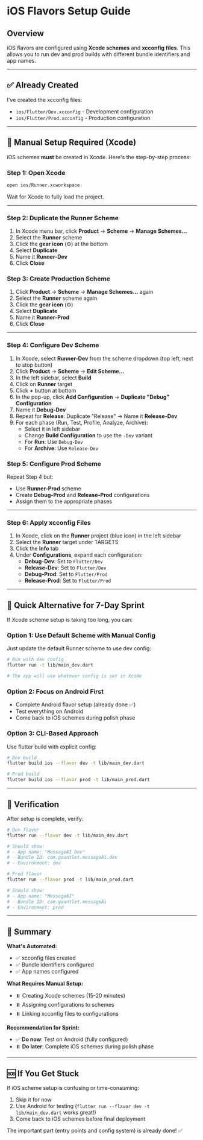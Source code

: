 # iOS Flavors Setup Guide

## Overview

iOS flavors are configured using **Xcode schemes** and **xcconfig files**. This allows you to run dev and prod builds with different bundle identifiers and app names.

---

## ✅ Already Created

I've created the xcconfig files:
- `ios/Flutter/Dev.xcconfig` - Development configuration
- `ios/Flutter/Prod.xcconfig` - Production configuration

---

## 📱 Manual Setup Required (Xcode)

iOS schemes **must** be created in Xcode. Here's the step-by-step process:

### Step 1: Open Xcode

```bash
open ios/Runner.xcworkspace
```

Wait for Xcode to fully load the project.

---

### Step 2: Duplicate the Runner Scheme

1. In Xcode menu bar, click **Product** → **Scheme** → **Manage Schemes...**
2. Select the **Runner** scheme
3. Click the **gear icon** (⚙️) at the bottom
4. Select **Duplicate**
5. Name it **Runner-Dev**
6. Click **Close**

### Step 3: Create Production Scheme

1. Click **Product** → **Scheme** → **Manage Schemes...** again
2. Select the **Runner** scheme again
3. Click the **gear icon** (⚙️)
4. Select **Duplicate**
5. Name it **Runner-Prod**
6. Click **Close**

---

### Step 4: Configure Dev Scheme

1. In Xcode, select **Runner-Dev** from the scheme dropdown (top left, next to stop button)
2. Click **Product** → **Scheme** → **Edit Scheme...**
3. In the left sidebar, select **Build**
4. Click on **Runner** target
5. Click **+** button at bottom
6. In the pop-up, click **Add Configuration** → **Duplicate "Debug" Configuration**
7. Name it **Debug-Dev**
8. Repeat for **Release**: Duplicate "Release" → Name it **Release-Dev**
9. For each phase (Run, Test, Profile, Analyze, Archive):
   - Select it in left sidebar
   - Change **Build Configuration** to use the `-Dev` variant
   - For **Run**: Use `Debug-Dev`
   - For **Archive**: Use `Release-Dev`

### Step 5: Configure Prod Scheme

Repeat Step 4 but:
- Use **Runner-Prod** scheme
- Create **Debug-Prod** and **Release-Prod** configurations
- Assign them to the appropriate phases

---

### Step 6: Apply xcconfig Files

1. In Xcode, click on the **Runner** project (blue icon) in the left sidebar
2. Select the **Runner** target under TARGETS
3. Click the **Info** tab
4. Under **Configurations**, expand each configuration:
   - **Debug-Dev**: Set to `Flutter/Dev`
   - **Release-Dev**: Set to `Flutter/Dev`
   - **Debug-Prod**: Set to `Flutter/Prod`
   - **Release-Prod**: Set to `Flutter/Prod`

---

## 🚀 Quick Alternative for 7-Day Sprint

If Xcode scheme setup is taking too long, you can:

### Option 1: Use Default Scheme with Manual Config
Just update the default Runner scheme to use dev config:
```bash
# Run with dev config
flutter run -t lib/main_dev.dart

# The app will use whatever config is set in Xcode
```

### Option 2: Focus on Android First
- Complete Android flavor setup (already done ✅)
- Test everything on Android
- Come back to iOS schemes during polish phase

### Option 3: CLI-Based Approach
Use flutter build with explicit config:
```bash
# Dev build
flutter build ios --flavor dev -t lib/main_dev.dart

# Prod build
flutter build ios --flavor prod -t lib/main_prod.dart
```

---

## 🎯 Verification

After setup is complete, verify:

```bash
# Dev flavor
flutter run --flavor dev -t lib/main_dev.dart

# Should show:
# - App name: "MessageAI Dev"
# - Bundle ID: com.gauntlet.messageAi.dev
# - Environment: dev

# Prod flavor  
flutter run --flavor prod -t lib/main_prod.dart

# Should show:
# - App name: "MessageAI"
# - Bundle ID: com.gauntlet.messageAi
# - Environment: prod
```

---

## 📝 Summary

**What's Automated:**
- ✅ xcconfig files created
- ✅ Bundle identifiers configured
- ✅ App names configured

**What Requires Manual Setup:**
- ⏸️ Creating Xcode schemes (15-20 minutes)
- ⏸️ Assigning configurations to schemes
- ⏸️ Linking xcconfig files to configurations

**Recommendation for Sprint:**
- ✅ **Do now**: Test on Android (fully configured)
- ⏸️ **Do later**: Complete iOS schemes during polish phase

---

## 🆘 If You Get Stuck

If iOS scheme setup is confusing or time-consuming:
1. Skip it for now
2. Use Android for testing (`flutter run --flavor dev -t lib/main_dev.dart` works great!)
3. Come back to iOS schemes before final deployment

The important part (entry points and config system) is already done! ✅


